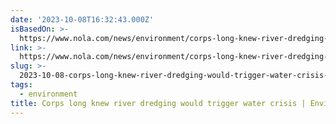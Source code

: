 ```yaml
---
date: '2023-10-08T16:32:43.000Z'
isBasedOn: >-
  https://www.nola.com/news/environment/corps-long-knew-river-dredging-would-trigger-water-crisis/article_76c28910-6483-11ee-a6e0-af56a4538a58.html
link: >-
  https://www.nola.com/news/environment/corps-long-knew-river-dredging-would-trigger-water-crisis/article_76c28910-6483-11ee-a6e0-af56a4538a58.html
slug: >-
  2023-10-08-corps-long-knew-river-dredging-would-trigger-water-crisis-or-environment-or-n
tags:
  - environment
title: Corps long knew river dredging would trigger water crisis | Environment | n
---
```


